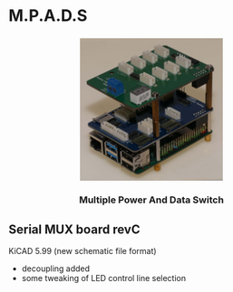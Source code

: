 # M.P.A.D.S


<h3 align=center><a href=#serial-mux-board-revc><img src="images/mpads.jpg" alt="Assembled device" width="50%"></a><br><br>
Multiple Power And Data Switch</h3>

## Serial MUX board revC
KiCAD 5.99 (new schematic file format)
- decoupling added
- some tweaking of LED control line selection

